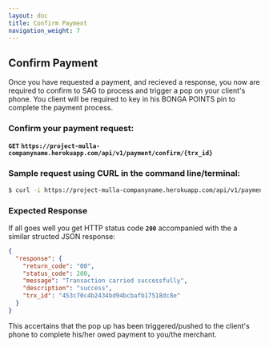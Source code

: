 ```yaml
---
layout: doc
title: Confirm Payment
navigation_weight: 7
---
```


## Confirm Payment

Once you have requested a payment, and recieved a response, you now are required to confirm to SAG
to process and trigger a pop on your client's phone. You client will be required to key in his
BONGA POINTS pin to complete the payment process.

### Confirm your payment request:

__`GET`__ __`https://project-mulla-companyname.herokuapp.com/api/v1/payment/confirm/{trx_id}`__

### Sample request using CURL in the command line/terminal:

```bash
$ curl -i https://project-mulla-companyname.herokuapp.com/api/v1/payment/confirm/453c70c4b2434bd94bcbafb17518dc8e
```

### Expected Response

If all goes well you get HTTP status code **`200`** accompanied with the a similar structed JSON response:

```json
{
  "response": {
    "return_code": "00",
    "status_code": 200,
    "message": "Transaction carried successfully",
    "description": "success",
    "trx_id": "453c70c4b2434bd94bcbafb17518dc8e"
  }
}
```

This accertains that the pop up has been triggered/pushed to the client's phone to complete his/her
owed payment to you/the merchant.

